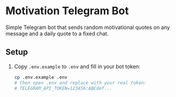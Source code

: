 # Motivation Telegram Bot

Simple Telegram bot that sends random motivational quotes on any message and a daily quote to a fixed chat.

## Setup

1. Copy `.env.example` to `.env` and fill in your bot token:
   ```sh
   cp .env.example .env
   # then open .env and replace with your real token:
   # TELEGRAM_API_TOKEN=123456:ABCdef...
